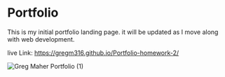 # Portfolio

This is my initial portfolio landing page. it will be updated as I move along with web development. 

live Link: https://gregm316.github.io/Portfolio-homework-2/

![Greg Maher Portfolio (1)](https://user-images.githubusercontent.com/104603148/168924137-7f808abb-da12-4755-b239-ab2502c41477.png)
